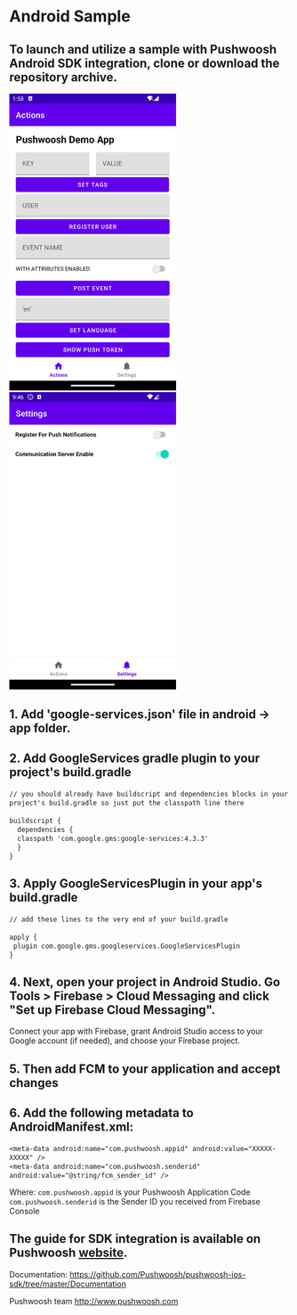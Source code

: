 # Android Sample

## To launch and utilize a sample with Pushwoosh Android SDK integration, clone or download the repository archive.

<img src="https://github.com/Pushwoosh/pushwoosh-android-sample/blob/main/Screenshots/Android_1.png" alt="Alt text" width="300"> <img src="https://github.com/Pushwoosh/pushwoosh-android-sample/blob/main/Screenshots/Android_2.png" alt="Alt text" width="300">

## 1. Add 'google-services.json' file in android -> app folder.

## 2. Add GoogleServices gradle plugin to your project's build.gradle

```
// you should already have buildscript and dependencies blocks in your project's build.gradle so just put the classpath line there

buildscript {
  dependencies {
  classpath 'com.google.gms:google-services:4.3.3'
  }
}

```

## 3. Apply GoogleServicesPlugin in your app's build.gradle

```
// add these lines to the very end of your build.gradle

apply {
 plugin com.google.gms.googleservices.GoogleServicesPlugin
}

```

## 4. Next, open your project in Android Studio. Go Tools > Firebase > Cloud Messaging and click "Set up Firebase Cloud Messaging".
Connect your app with Firebase, grant Android Studio access to your Google account (if needed), and choose your Firebase project.

## 5. Then add FCM to your application and accept changes

## 6. Add the following metadata to AndroidManifest.xml:

```
<meta-data android:name="com.pushwoosh.appid" android:value="XXXXX-XXXXX" />
<meta-data android:name="com.pushwoosh.senderid" android:value="@string/fcm_sender_id" /> 

```
Where:
```com.pushwoosh.appid``` is your Pushwoosh Application Code
```com.pushwoosh.senderid``` is the Sender ID you received from Firebase Console 


## The guide for SDK integration is available on Pushwoosh [website](https://docs.pushwoosh.com/platform-docs/pushwoosh-sdk/android-push-notifications/firebase-integration/integrate-pushwoosh-android-sdk).

Documentation:
https://github.com/Pushwoosh/pushwoosh-ios-sdk/tree/master/Documentation

Pushwoosh team
http://www.pushwoosh.com
